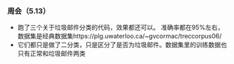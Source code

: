 ###  周会（5.13）

* 跑了三个关于垃圾邮件分类的代码，效果都还可以。
  准确率都在95%左右，数据集是经典数据集https://plg.uwaterloo.ca/~gvcormac/treccorpus06/
* 它们都只是做了二分类，只是区分了是否为垃圾邮件。数据集里的训练数据也只有正常和垃圾邮件两类